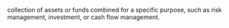  collection of assets or funds combined for a specific purpose, such as risk management, investment, or cash flow management.